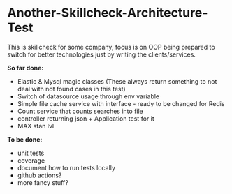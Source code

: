# Another-Skillcheck-Architecture-Test
This is skillcheck for some company, focus is on OOP being prepared to switch for better technologies just by writing the clients/services.


**So far done:**
- Elastic & Mysql magic classes (These always return something to not deal with not found cases in this test)
- Switch of datasource usage through env variable 
- Simple file cache service with interface - ready to be changed for Redis
- Count service that counts searches into file 
- controller returning json + Application test for it 
- MAX stan lvl

**To be done:**
- unit tests
- coverage
- document how to run tests locally
- github actions?
- more fancy stuff?